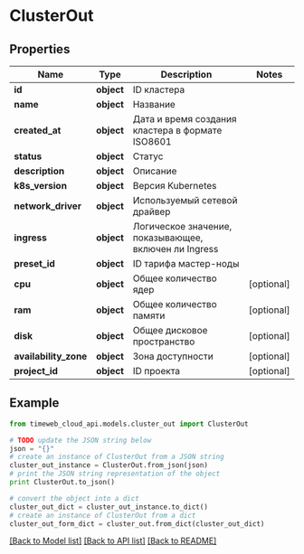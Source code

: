 # ClusterOut


## Properties
Name | Type | Description | Notes
------------ | ------------- | ------------- | -------------
**id** | **object** | ID кластера | 
**name** | **object** | Название | 
**created_at** | **object** | Дата и время создания кластера в формате ISO8601 | 
**status** | **object** | Статус | 
**description** | **object** | Описание | 
**k8s_version** | **object** | Версия Kubernetes | 
**network_driver** | **object** | Используемый сетевой драйвер | 
**ingress** | **object** | Логическое значение, показывающее, включен ли Ingress | 
**preset_id** | **object** | ID тарифа мастер-ноды | 
**cpu** | **object** | Общее количество ядер | [optional] 
**ram** | **object** | Общее количество памяти | [optional] 
**disk** | **object** | Общее дисковое пространство | [optional] 
**availability_zone** | **object** | Зона доступности | [optional] 
**project_id** | **object** | ID проекта | [optional] 

## Example

```python
from timeweb_cloud_api.models.cluster_out import ClusterOut

# TODO update the JSON string below
json = "{}"
# create an instance of ClusterOut from a JSON string
cluster_out_instance = ClusterOut.from_json(json)
# print the JSON string representation of the object
print ClusterOut.to_json()

# convert the object into a dict
cluster_out_dict = cluster_out_instance.to_dict()
# create an instance of ClusterOut from a dict
cluster_out_form_dict = cluster_out.from_dict(cluster_out_dict)
```
[[Back to Model list]](../README.md#documentation-for-models) [[Back to API list]](../README.md#documentation-for-api-endpoints) [[Back to README]](../README.md)


